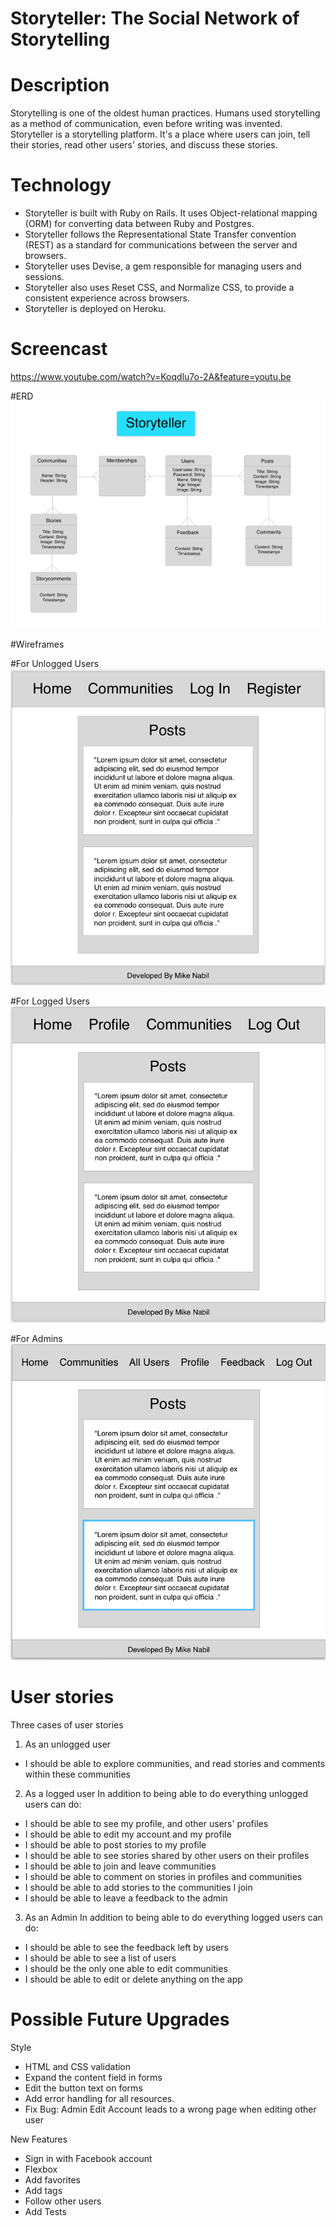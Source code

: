 # Storyteller: The Social Network of Storytelling

# Description
Storytelling is one of the oldest human practices. Humans used storytelling as a method of communication, even before writing was invented.
Storyteller is a storytelling platform. It's a place where users can join, tell their stories, read other users' stories, and discuss these stories.

# Technology
- Storyteller is built with Ruby on Rails. It uses Object-relational mapping (ORM) for converting data between Ruby and Postgres.
- Storyteller follows the Representational State Transfer convention (REST) as a standard for communications between the server and browsers.
- Storyteller uses Devise, a gem responsible for managing users and sessions.
- Storyteller also uses Reset CSS, and Normalize CSS, to provide a consistent experience across browsers.
- Storyteller is deployed on Heroku.

# Screencast
https://www.youtube.com/watch?v=Koqdlu7o-2A&feature=youtu.be

#ERD
![Storyteller-ERD](./planning/erd.png?raw=true "ERD")

#Wireframes

#For Unlogged Users
![wireframe-unlogged](./planning/unlogged.png?raw=true "wireframe-unlogged")

#For Logged Users
![wireframe-logged](./planning/logged.png?raw=true "wireframe-logged")

#For Admins
![wireframe-admin](./planning/admin.png?raw=true "wireframe-admin")

# User stories
Three cases of user stories

1. As an unlogged user
  - I should be able to explore communities, and read stories and comments within these communities

2. As a logged user
  In addition to being able to do everything unlogged users can do:
  - I should be able to see my profile, and other users' profiles
  - I should be able to edit my account and my profile
  - I should be able to post stories to my profile
  - I should be able to see stories shared by other users on their profiles
  - I should be able to join and leave communities
  - I should be able to comment on stories in profiles and communities
  - I should be able to add stories to the communities I join
  - I should be able to leave a feedback to the admin

3. As an Admin
  In addition to being able to do everything logged users can do:
  - I should be able to see the feedback left by users
  - I should be able to see a list of users
  - I should be the only one able to edit communities
  - I should be able to edit or delete anything on the app

# Possible Future Upgrades
Style
- HTML and CSS validation
- Expand the content field in forms
- Edit the button text on forms
- Add error handling for all resources.
- Fix Bug: Admin Edit Account leads to a wrong page when editing other user

New Features
- Sign in with Facebook account
- Flexbox
- Add favorites
- Add tags
- Follow other users
- Add Tests
